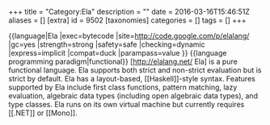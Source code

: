 +++
title = "Category:Ela"
description = ""
date = 2016-03-16T15:46:51Z
aliases = []
[extra]
id = 9502
[taxonomies]
categories = []
tags = []
+++

{{language|Ela
|exec=bytecode
|site=http://code.google.com/p/elalang/
|gc=yes
|strength=strong
|safety=safe
|checking=dynamic
|express=implicit
|compat=duck
|parampass=value
}}
{{language programming paradigm|functional}}
[http://elalang.net/ Ela] is a pure functional language. Ela supports both strict and non-strict evaluation but is strict by default. Ela has a layout-based, [[Haskell]]-style syntax. Features supported by Ela include first class functions, pattern matching, lazy evaluation, algebraic data types (including open algebraic data types), and type classes.
Ela runs on its own virtual machine but currently requires [[.NET]] or [[Mono]].
